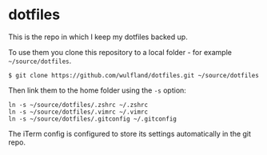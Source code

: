 # dotfiles

This is the repo in which I keep my dotfiles backed up.

To use them you clone this repository to a local folder - for example `~/source/dotfiles`.

```console
$ git clone https://github.com/wulfland/dotfiles.git ~/source/dotfiles
```

Then link them to the home folder using the `-s` option:

```console
ln -s ~/source/dotfiles/.zshrc ~/.zshrc
ln -s ~/source/dotfiles/.vimrc ~/.vimrc
ln -s ~/source/dotfiles/.gitconfig ~/.gitconfig
```

The iTerm config is configured to store its settings automatically in the git repo.
